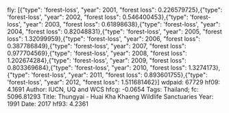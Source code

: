 fly: [{"type": 'forest-loss', "year": 2001, "forest loss": 0.226579725},{"type": 'forest-loss', "year": 2002, "forest loss": 0.546400453},{"type": 'forest-loss', "year": 2003, "forest loss": 0.61898638},{"type": 'forest-loss', "year": 2004, "forest loss": 0.82048831},{"type": 'forest-loss', "year": 2005, "forest loss": 1.32099959},{"type": 'forest-loss', "year": 2006, "forest loss": 0.387786849},{"type": 'forest-loss', "year": 2007, "forest loss": 0.977704569},{"type": 'forest-loss', "year": 2008, "forest loss": 1.202674284},{"type": 'forest-loss', "year": 2009, "forest loss": 0.803369684},{"type": 'forest-loss', "year": 2010, "forest loss": 1.3274173},{"type": 'forest-loss', "year": 2011, "forest loss": 0.893601755},{"type": 'forest-loss', "year": 2012, "forest loss": 1.511681462}]
wdpaid: 67729
hf09: 4.1691
Author: IUCN, UQ and WCS
hfcg: -0.0654
Tags: Thailand;
fc: 5096.81293
Title: Thungyai - Huai Kha Khaeng Wildlife Sanctuaries
Year: 1991
Date: 2017
hf93: 4.2361
